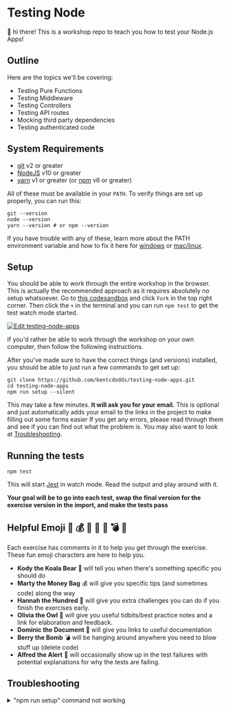 # Testing Node

👋 hi there! This is a workshop repo to teach you how to test your Node.js Apps!

## Outline

Here are the topics we'll be covering:

- Testing Pure Functions
- Testing Middleware
- Testing Controllers
- Testing API routes
- Mocking third party dependencies
- Testing authenticated code

## System Requirements

- [git][git] v2 or greater
- [NodeJS][node] v10 or greater
- [yarn][yarn] v1 or greater (or [npm][npm] v6 or greater)

All of these must be available in your `PATH`. To verify things are set up
properly, you can run this:

```shell
git --version
node --version
yarn --version # or npm --version
```

If you have trouble with any of these, learn more about the PATH environment
variable and how to fix it here for [windows][win-path] or
[mac/linux][mac-path].

## Setup

You should be able to work through the entire workshop in the browser. This is
actually the recommended approach as it requires absolutely no setup whatsoever.
Go to
[this codesandbox](https://codesandbox.io/s/github/kentcdodds/testing-node-apps)
and click `Fork` in the top right corner. Then click the `+` in the terminal and
you can run `npm test` to get the test watch mode started.

[![Edit testing-node-apps](https://codesandbox.io/static/img/play-codesandbox.svg)](https://codesandbox.io/s/github/kentcdodds/testing-node-apps)

If you'd rather be able to work through the workshop on your own computer, then
follow the following instructions.

After you've made sure to have the correct things (and versions) installed, you
should be able to just run a few commands to get set up:

```
git clone https://github.com/kentcdodds/testing-node-apps.git
cd testing-node-apps
npm run setup --silent
```

This may take a few minutes. **It will ask you for your email.** This is
optional and just automatically adds your email to the links in the project to
make filling out some forms easier If you get any errors, please read through
them and see if you can find out what the problem is. You may also want to look
at [Troubleshooting](#troubleshooting).

## Running the tests

```shell
npm test
```

This will start [Jest](http://facebook.github.io/jest) in watch mode. Read the
output and play around with it.

**Your goal will be to go into each test, swap the final version for the
exercise version in the import, and make the tests pass**

## Helpful Emoji 🐨 💰 💯 🦉 📜 💣 🚨

Each exercise has comments in it to help you get through the exercise. These fun
emoji characters are here to help you.

- **Kody the Koala Bear** 🐨 will tell you when there's something specific you
  should do
- **Marty the Money Bag** 💰 will give you specific tips (and sometimes code)
  along the way
- **Hannah the Hundred** 💯 will give you extra challenges you can do if you
  finish the exercises early.
- **Olivia the Owl** 🦉 will give you useful tidbits/best practice notes and a
  link for elaboration and feedback.
- **Dominic the Document** 📜 will give you links to useful documentation
- **Berry the Bomb** 💣 will be hanging around anywhere you need to blow stuff
  up (delete code)
- **Alfred the Alert** 🚨 will occasionally show up in the test failures with
  potential explanations for why the tests are failing.

## Troubleshooting

<details>

<summary>"npm run setup" command not working</summary>

Here's what the setup script does. If it fails, try doing each of these things
individually yourself:

```
# verify your environment will work with the project
node ./scripts/verify

# install dependencies
npm install

# verify the project is ready to run
npm run build
npm run test:coverage
```

If any of those scripts fail, please try to work out what went wrong by the
error message you get.

</details>

[npm]: https://www.npmjs.com/
[node]: https://nodejs.org
[git]: https://git-scm.com/
[yarn]: https://yarnpkg.com/
[win-path]:
  https://www.howtogeek.com/118594/how-to-edit-your-system-path-for-easy-command-line-access/
[mac-path]: http://stackoverflow.com/a/24322978/971592
